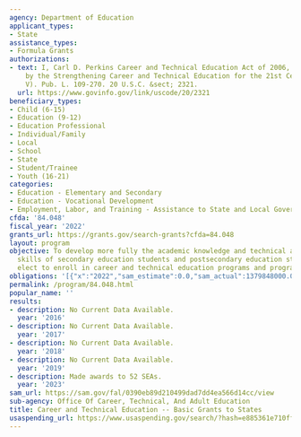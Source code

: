 ```yaml
---
agency: Department of Education
applicant_types:
- State
assistance_types:
- Formula Grants
authorizations:
- text: I, Carl D. Perkins Career and Technical Education Act of 2006, as amended
    by the Strengthening Career and Technical Education for the 21st Century Act (Perkins
    V). Pub. L. 109-270. 20 U.S.C. &sect; 2321.
  url: https://www.govinfo.gov/link/uscode/20/2321
beneficiary_types:
- Child (6-15)
- Education (9-12)
- Education Professional
- Individual/Family
- Local
- School
- State
- Student/Trainee
- Youth (16-21)
categories:
- Education - Elementary and Secondary
- Education - Vocational Development
- Employment, Labor, and Training - Assistance to State and Local Governments
cfda: '84.048'
fiscal_year: '2022'
grants_url: https://grants.gov/search-grants?cfda=84.048
layout: program
objective: To develop more fully the academic knowledge and technical and employability
  skills of secondary education students and postsecondary education students who
  elect to enroll in career and technical education programs and programs of study.
obligations: '[{"x":"2022","sam_estimate":0.0,"sam_actual":1379848000.0,"usa_spending_actual":1354614449.32},{"x":"2023","sam_estimate":1429848000.0,"sam_actual":0.0,"usa_spending_actual":1389199542.02},{"x":"2024","sam_estimate":1473312000.0,"sam_actual":0.0,"usa_spending_actual":1383482397.4}]'
permalink: /program/84.048.html
popular_name: ''
results:
- description: No Current Data Available.
  year: '2016'
- description: No Current Data Available.
  year: '2017'
- description: No Current Data Available.
  year: '2018'
- description: No Current Data Available.
  year: '2019'
- description: Made awards to 52 SEAs.
  year: '2023'
sam_url: https://sam.gov/fal/0390eb89d210499dad7dd4ea566d14cc/view
sub-agency: Office Of Career, Technical, And Adult Education
title: Career and Technical Education -- Basic Grants to States
usaspending_url: https://www.usaspending.gov/search/?hash=e885361e710ff88532a97e6d0df3a6d0
---
```

